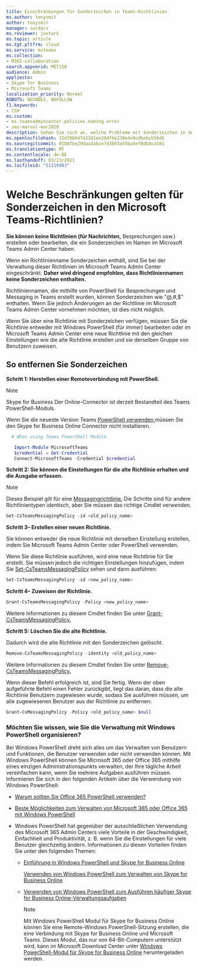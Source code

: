 ```yaml
---
title: Einschränkungen für Sonderzeichen in Teams-Richtlinien
ms.author: tonysmit
author: tonysmit
manager: serdars
ms.reviewer: jastark
ms.topic: article
ms.tgt.pltfrm: cloud
ms.service: msteams
ms.collection:
- M365-collaboration
search.appverid: MET150
audience: Admin
appliesto:
- Skype for Business
- Microsoft Teams
localization_priority: Normal
ROBOTS: NOINDEX, NOFOLLOW
f1.keywords:
- CSH
ms.custom:
- ms.teamsadmincenter.policies.naming.error
- seo-marvel-mar2020
description: Sehen Sie sich an, welche Probleme mit Sonderzeichen in den Namen von Richtlinien bestehen und wie Sie das Problem beheben können.
ms.openlocfilehash: 15df8b64f423d1ee20df6e230e4a9cdbebcb56db
ms.sourcegitcommit: 01087be29daa3abce7d3b03a55ba5ef8db4ca161
ms.translationtype: MT
ms.contentlocale: de-DE
ms.lasthandoff: 03/23/2021
ms.locfileid: "51116983"
---
```

# <a name="what-are-the-special-character-restrictions-in-teams-policies"></a>Welche Beschränkungen gelten für Sonderzeichen in den Microsoft Teams-Richtlinien?

**Sie können keine Richtlinien (für Nachrichten,** Besprechungen usw.) erstellen oder bearbeiten, die ein Sonderzeichen im Namen im Microsoft Teams Admin Center haben. 

Wenn ein Richtlinienname Sonderzeichen enthält, sind Sie bei der Verwaltung dieser Richtlinien im Microsoft Teams Admin Center eingeschränkt. **Daher wird dringend empfohlen, dass Richtliniennamen keine Sonderzeichen enthalten.** 

Richtliniennamen, die mithilfe von PowerShell für Besprechungen und Messaging in Teams erstellt wurden, können Sonderzeichen wie "@,#,$" enthalten. Wenn Sie jedoch Änderungen an der Richtlinie im Microsoft Teams Admin Center vornehmen möchten, ist dies nicht möglich. 

Wenn Sie über eine Richtlinie mit Sonderzeichen verfügen, müssen Sie die Richtlinie entweder mit Windows PowerShell (für immer) bearbeiten oder im Microsoft Teams Admin Center eine neue Richtlinie mit den gleichen Einstellungen wie die alte Richtlinie erstellen und sie derselben Gruppe von Benutzern zuweisen.

## <a name="to-remove-special-characters"></a>So entfernen Sie Sonderzeichen

**Schritt 1: Herstellen einer Remoteverbindung mit PowerShell.**
> [!NOTE]
> Skype for Business Der Online-Connector ist derzeit Bestandteil des Teams PowerShell-Moduls.
>
> Wenn Sie die neueste Version Teams [PowerShell verwenden,](https://www.powershellgallery.com/packages/MicrosoftTeams/)müssen Sie den Skype for Business Online Connector nicht installieren.

```powershell
  # When using Teams PowerShell Module

   Import-Module MicrosoftTeams
   $credential = Get-Credential
   Connect-MicrosoftTeams -Credential $credential
```


**Schritt 2: Sie können die Einstellungen für die alte Richtlinie erhalten und die Ausgabe erfassen.**

> [!NOTE]
> Dieses Beispiel gilt für eine [Messagingrichtlinie.](/powershell/module/skype/get-csteamsmessagingpolicy?view=skype-ps)  Die Schritte sind für andere Richtlinientypen identisch, aber Sie müssen das richtige Cmdlet verwenden. 

  ```PowerShell
  Get-CsTeamsMessagingPolicy -id <old_policy_name>
  ```


**Schritt 3– Erstellen einer neuen Richtlinie.**

Sie können entweder die neue Richtlinie mit derselben Einstellung erstellen, indem Sie Microsoft Teams Admin Center oder PowerShell verwenden.

Wenn Sie diese Richtlinie ausführen, wird eine neue Richtlinie für Sie erstellt. Sie müssen jedoch die richtigen Einstellungen hinzufügen, indem Sie [Set-CsTeamsMessagingPolicy](/powershell/module/skype/set-csteamsmessagingpolicy?view=skype-ps) sehen und dann ausführen:

  ```PowerShell
  Set-CsTeamsMessagingPolicy -id <new_policy_name>
 ```
**Schritt 4– Zuweisen der Richtlinie.**
 ```PowerShell
Grant-CsTeamsMessagingPolicy -Policy <new_policy_name>
 ```
Weitere Informationen zu diesem Cmdlet finden Sie unter [Grant-CsTeamsMessagingPolicy.](/powershell/module/skype/grant-csteamsmessagingpolicy?view=skype-ps)

**Schritt 5: Löschen Sie die alte Richtlinie.**

Dadurch wird die alte Richtlinie mit den Sonderzeichen gelöscht.
  ```PowerShell
  Remove-CsTeamsMessagingPolicy -identity <old_policy_name>
  ```
Weitere Informationen zu diesem Cmdlet finden Sie unter [Remove-CsTeamsMessagingPolicy.](/powershell/module/skype/remove-csteamsmessagingpolicy?view=skype-ps)

Wenn dieser Befehl erfolgreich ist, sind Sie fertig. Wenn der oben aufgeführte Befehl einen Fehler zurückgibt, liegt das daran, dass die alte Richtlinie Benutzern zugewiesen wurde, sodass Sie ausführen müssen, um alle zugewiesenen Benutzer aus der Richtlinie zu entfernen:

```PowerShell
Grant-CsMessagingPolicy -Policy <old_policy_name> $null
```
### <a name="want-to-know-how-to-manage-with-windows-powershell"></a>Möchten Sie wissen, wie Sie die Verwaltung mit Windows PowerShell organisieren?

Bei Windows PowerShell dreht sich alles um das Verwalten von Benutzern und Funktionen, die Benutzer verwenden oder nicht verwenden können. Mit Windows PowerShell können Sie Microsoft 365 oder Office 365 mithilfe eines einzigen Administrationspunkts verwalten, der Ihre tägliche Arbeit vereinfachen kann, wenn Sie mehrere Aufgaben ausführen müssen. Informieren Sie sich in den folgenden Artikeln über die Verwendung von Windows PowerShell:
    
  - [Warum sollten Sie Office 365 PowerShell verwenden?](/microsoft-365/enterprise/why-you-need-to-use-microsoft-365-powershell)
    
  - [Beste Möglichkeiten zum Verwalten von Microsoft 365 oder Office 365 mit Windows PowerShell](/previous-versions//dn568025(v=technet.10))
    
- Windows PowerShell hat gegenüber der ausschließlichen Verwendung des Microsoft 365 Admin Centers viele Vorteile in der Geschwindigkeit, Einfachheit und Produktivität, z. B. wenn Sie die Einstellungen für viele Benutzer gleichzeitig ändern. Informationen zu diesen Vorteilen finden Sie unter den folgenden Themen:
    
  - [Einführung in Windows PowerShell und Skype for Business Online](/SkypeForBusiness/set-up-your-computer-for-windows-powershell/set-up-your-computer-for-windows-powershell)
    
    [Verwenden von Windows PowerShell zum Verwalten von Skype for Business Online](/SkypeForBusiness/set-up-your-computer-for-windows-powershell/set-up-your-computer-for-windows-powershell)
    
  - [Verwenden von Windows PowerShell zum Ausführen häufiger Skype for Business Online-Verwaltungsaufgaben](/SkypeForBusiness/set-up-your-computer-for-windows-powershell/set-up-your-computer-for-windows-powershell)
    
    > [!NOTE]
    > Mit Windows PowerShell Modul für Skype for Business Online können Sie eine Remote-Windows PowerShell-Sitzung erstellen, die eine Verbindung mit Skype for Business Online und Microsoft Teams. Dieses Modul, das nur von 64-Bit-Computern unterstützt wird, kann im Microsoft Download Center unter [Windows PowerShell-Modul für Skype for Business Online](https://go.microsoft.com/fwlink/?LinkId=294688) heruntergeladen werden.
